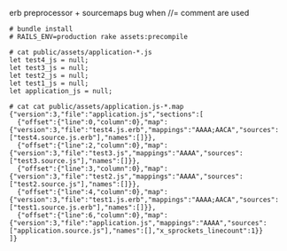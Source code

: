 erb preprocessor + sourcemaps bug when //= comment are used

    # bundle install
    # RAILS_ENV=production rake assets:precompile
    
    # cat public/assets/application-*.js
    let test4_js = null;
    let test3_js = null;
    let test2_js = null;
    let test1_js = null;
    let application_js = null;
    
    # cat cat public/assets/application.js-*.map
    {"version":3,"file":"application.js","sections":[
      {"offset":{"line":0,"column":0},"map":{"version":3,"file":"test4.js.erb","mappings":"AAAA;AACA","sources":["test4.source.js.erb"],"names":[]}},
      {"offset":{"line":2,"column":0},"map":{"version":3,"file":"test3.js","mappings":"AAAA","sources":["test3.source.js"],"names":[]}},
      {"offset":{"line":3,"column":0},"map":{"version":3,"file":"test2.js","mappings":"AAAA","sources":["test2.source.js"],"names":[]}},
      {"offset":{"line":4,"column":0},"map":{"version":3,"file":"test1.js.erb","mappings":"AAAA;AACA","sources":["test1.source.js.erb"],"names":[]}},
      {"offset":{"line":6,"column":0},"map":{"version":3,"file":"application.js","mappings":"AAAA","sources":["application.source.js"],"names":[],"x_sprockets_linecount":1}}
    ]}

